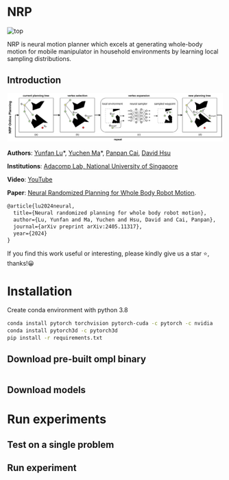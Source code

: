 # NRP

![top](./doc/wbmp.jpeg)

NRP is neural motion planner which excels at generating whole-body motion for mobile manipulator in household environments
by learning local sampling distributions.

## Introduction

![system_overview](./doc/system_overview.png)

**Authors**: [Yunfan Lu](https://lyfkyle.github.io/)\*, [Yuchen Ma](https://github.com/Ruilin-W)\*, [Panpan Cai](https://cindycia.github.io/), [David Hsu](https://www.comp.nus.edu.sg/~dyhsu/)

**Institutions**: [Adacomp Lab, National University of Singapore](https://adacomp.comp.nus.edu.sg/)

**Video**: [YouTube](https://www.youtube.com/watch?v=iwGLnul00bo)

**Paper**: [Neural Randomized Planning for Whole Body Robot Motion](https://arxiv.org/abs/2405.11317).

```
@article{lu2024neural,
  title={Neural randomized planning for whole body robot motion},
  author={Lu, Yunfan and Ma, Yuchen and Hsu, David and Cai, Panpan},
  journal={arXiv preprint arXiv:2405.11317},
  year={2024}
}
```

If you find this work useful or interesting, please kindly give us a star ⭐, thanks!😀

# Installation

Create conda environment with python 3.8

```bash
conda install pytorch torchvision pytorch-cuda -c pytorch -c nvidia
conda install pytorch3d -c pytorch3d
pip install -r requirements.txt
```

## Download pre-built ompl binary

```

```

## Download models

# Run experiments

## Test on a single problem

## Run experiment
